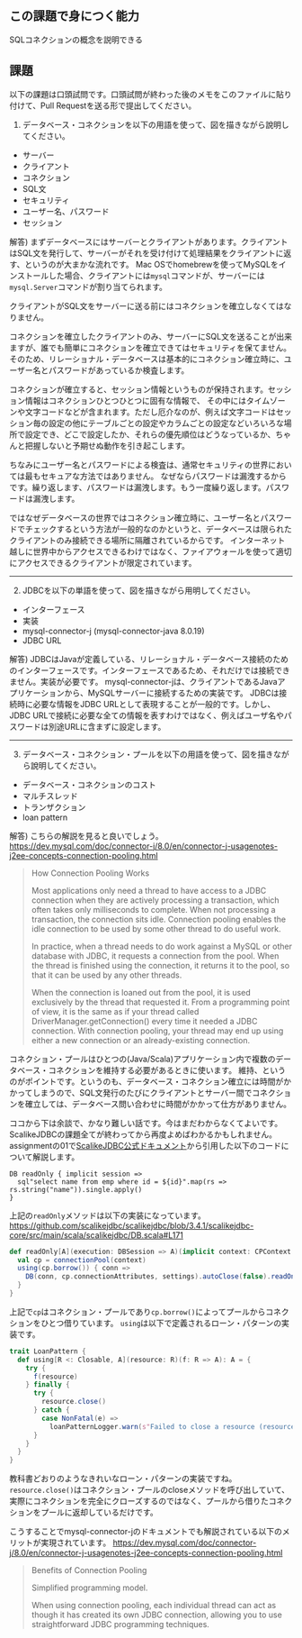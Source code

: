 ## この課題で身につく能力

SQLコネクションの概念を説明できる

## 課題

以下の課題は口頭試問です。口頭試問が終わった後のメモをこのファイルに貼り付けて、Pull Requestを送る形で提出してください。

1. データベース・コネクションを以下の用語を使って、図を描きながら說明してください。

- サーバー
- クライアント
- コネクション
- SQL文
- セキュリティ
- ユーザー名、パスワード
- セッション

解答) まずデータベースにはサーバーとクライアントがあります。クライアントはSQL文を発行して、サーバーがそれを受け付けて処理結果をクライアントに返す、というのが大まかな流れです。
Mac OSでhomebrewを使ってMySQLをインストールした場合、クライアントには`mysql`コマンドが、サーバーには`mysql.Server`コマンドが割り当てられます。

クライアントがSQL文をサーバーに送る前にはコネクションを確立しなくてはなりません。

コネクションを確立したクライアントのみ、サーバーにSQL文を送ることが出来ますが、誰でも簡単にコネクションを確立できてはセキュリティを保てません。
そのため、リレーショナル・データベースは基本的にコネクション確立時に、ユーザー名とパスワードがあっているか検査します。

コネクションが確立すると、セッション情報というものが保持されます。セッション情報はコネクションひとつひとつに固有な情報で、
その中にはタイムゾーンや文字コードなどが含まれます。ただし厄介なのが、例えば文字コードはセッション毎の設定の他にテーブルごとの設定やカラムごとの設定などいろいろな場所で設定でき、どこで設定したか、それらの優先順位はどうなっているか、ちゃんと把握しないと予期せぬ動作を引き起こします。

ちなみにユーザー名とパスワードによる検査は、通常セキュリティの世界においては最もセキュアな方法ではありません。
なぜならパスワードは漏洩するからです。繰り返します、パスワードは漏洩します。もう一度繰り返します。パスワードは漏洩します。

ではなぜデータベースの世界ではコネクション確立時に、ユーザー名とパスワードでチェックするという方法が一般的なのかというと、データベースは限られたクライアントのみ接続できる場所に隔離されているからです。
インターネット越しに世界中からアクセスできるわけではなく、ファイアウォールを使って適切にアクセスできるクライアントが限定されています。

---
2. JDBCを以下の単語を使って、図を描きながら用明してください。

- インターフェース
- 実装
- mysql-connector-j (mysql-connector-java 8.0.19)
- JDBC URL

解答) JDBCはJavaが定義している、リレーショナル・データベース接続のためのインターフェースです。インターフェースであるため、それだけでは接続できません。実装が必要です。
mysql-connector-jは、クライアントであるJavaアプリケーションから、MySQLサーバーに接続するための実装です。
JDBCは接続時に必要な情報をJDBC URLとして表現することが一般的です。しかし、JDBC URLで接続に必要な全ての情報を表すわけではなく、例えばユーザ名やパスワードは別途URLに含まずに設定します。


---
3. データベース・コネクション・プールを以下の用語を使って、図を描きながら說明してください。

- データベース・コネクションのコスト
- マルチスレッド
- トランザクション
- loan pattern

解答) こちらの解説を見ると良いでしょう。
https://dev.mysql.com/doc/connector-j/8.0/en/connector-j-usagenotes-j2ee-concepts-connection-pooling.html

> How Connection Pooling Works
> 
> Most applications only need a thread to have access to a JDBC connection when they are actively processing a transaction, which often takes only milliseconds to complete. When not processing a transaction, the connection sits idle. Connection pooling enables the idle connection to be used by some other thread to do useful work.
> 
> In practice, when a thread needs to do work against a MySQL or other database with JDBC, it requests a connection from the pool. When the thread is finished using the connection, it returns it to the pool, so that it can be used by any other threads.
> 
> When the connection is loaned out from the pool, it is used exclusively by the thread that requested it. From a programming point of view, it is the same as if your thread called DriverManager.getConnection() every time it needed a JDBC connection. With connection pooling, your thread may end up using either a new connection or an already-existing connection.

コネクション・プールはひとつの(Java/Scala)アプリケーション内で複数のデータベース・コネクションを維持する必要があるときに使います。
維持、というのがポイントです。というのも、データベース・コネクション確立には時間がかかってしまうので、SQL文発行のたびにクライアントとサーバー間でコネクションを確立しては、データベース問い合わせに時間がかかって仕方がありません。

ココから下は余談で、かなり難しい話です。今はまだわからなくてよいです。ScalikeJDBCの課題全てが終わってから再度よめばわかるかもしれません。
assignmentの01で[ScalikeJDBC公式ドキュメント](http://scalikejdbc.org/documentation/operations.html)から引用した以下のコードについて解説します。


```
DB readOnly { implicit session =>
  sql"select name from emp where id = ${id}".map(rs => rs.string("name")).single.apply()
}
```    

上記の`readOnly`メソッドは以下の実装になっています。
https://github.com/scalikejdbc/scalikejdbc/blob/3.4.1/scalikejdbc-core/src/main/scala/scalikejdbc/DB.scala#L171

```scala
def readOnly[A](execution: DBSession => A)(implicit context: CPContext = NoCPContext, settings: SettingsProvider = SettingsProvider.default): A = {
  val cp = connectionPool(context)
  using(cp.borrow()) { conn =>
    DB(conn, cp.connectionAttributes, settings).autoClose(false).readOnly(execution)
  }
}
```  

上記で`cp`はコネクション・プールであり`cp.borrow()`によってプールからコネクションをひとつ借りています。
`using`は以下で定義されるローン・パターンの実装です。

```scala
trait LoanPattern {
  def using[R <: Closable, A](resource: R)(f: R => A): A = {
    try {
      f(resource)
    } finally {
      try {
        resource.close()
      } catch {
        case NonFatal(e) =>
          loanPatternLogger.warn(s"Failed to close a resource (resource: ${resource.getClass().getName()} error: ${e.getMessage})")
      }
    }
  }
}  
```

教科書どおりのようなきれいなローン・パターンの実装ですね。`resource.close()`はコネクション・プールのcloseメソッドを呼び出していて、
実際にコネクションを完全にクローズするのではなく、プールから借りたコネクションをプールに返却しているだけです。

こうすることでmysql-connector-jのドキュメントでも解説されている以下のメリットが実現されています。
https://dev.mysql.com/doc/connector-j/8.0/en/connector-j-usagenotes-j2ee-concepts-connection-pooling.html

> Benefits of Connection Pooling
>
> Simplified programming model.
>
> When using connection pooling, each individual thread can act as though it has created its own JDBC connection, allowing you to use straightforward JDBC programming techniques.